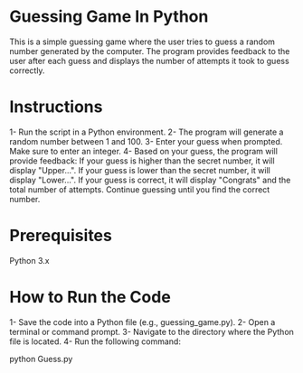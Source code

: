 # Guessing Game In Python
This is a simple guessing game where the user tries to guess a random number generated by the computer. The program provides feedback to the user after each guess and displays the number of attempts it took to guess correctly.

# Instructions
1- Run the script in a Python environment.
2- The program will generate a random number between 1 and 100.
3- Enter your guess when prompted. Make sure to enter an integer.
4- Based on your guess, the program will provide feedback:
    If your guess is higher than the secret number, it will display "Upper...".
    If your guess is lower than the secret number, it will display "Lower...".
    If your guess is correct, it will display "Congrats" and the total number of attempts.
    Continue guessing until you find the correct number.
# Prerequisites
Python 3.x

# How to Run the Code
1- Save the code into a Python file (e.g., guessing_game.py).
2- Open a terminal or command prompt.
3- Navigate to the directory where the Python file is located.
4- Run the following command:

python Guess.py 